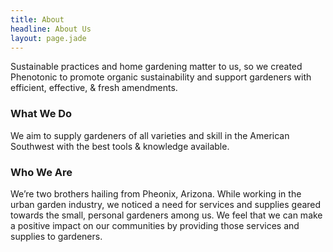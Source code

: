 ```yaml
---
title: About
headline: About Us
layout: page.jade
---
```


Sustainable practices and home gardening matter to us, so we created Phenotonic to promote organic sustainability and support gardeners with efficient, effective, & fresh amendments.

### What We Do

We aim to supply gardeners of all varieties and skill in the American Southwest with the best tools & knowledge available.

### Who We Are

We’re two brothers hailing from Pheonix, Arizona. While working in the urban garden industry, we noticed a need for services and supplies geared towards the small, personal gardeners among us. We feel that we can make a positive impact on our communities by providing those services and supplies to gardeners.
